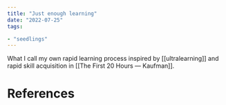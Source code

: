 ```yaml
---
title: "Just enough learning"
date: "2022-07-25"
tags:

- "seedlings"
---
```


What I call my own rapid learning process inspired by [[ultralearning]] and rapid skill acquisition in [[The First 20 Hours — Kaufman]].

# References
